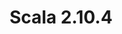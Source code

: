 ---
title: Scala 2.10.4
start: 24 March 2014
layout: downloadpage
release_version: 2.10.4
release_date: "March 24, 2014"
show_resources: "true"
permalink: /download/2.10.4.html
requirements: "This Scala software distribution can be installed on any Unix-like or Windows system. It requires the Java runtime version 1.6 or later, which can be downloaded <a href='http://www.java.com/'>here</a>."
resources: [
  ["-main-unixsys", "scala-2.10.4.tgz", "/files/archive/scala-2.10.4.tgz", "Max OS X, Unix, Cygwin", "28.55M"],
  ["-main-windows", "scala-2.10.4.msi", "/files/archive/scala-2.10.4.msi", "Windows (msi installer)", "60.00M"],
  ["-non-main-sys", "scala-2.10.4.zip", "/files/archive/scala-2.10.4.zip", "Windows", "28.60M"],
  ["-non-main-sys", "scala-2.10.4.deb", "/files/archive/scala-2.10.4.deb", "Debian", "24.83M"],
  ["-non-main-sys", "scala-2.10.4.rpm", "/files/archive/scala-2.10.4.rpm", "RPM package", "24.83M"],
  ["-non-main-sys", "scala-docs-2.10.4.txz", "/files/archive/scala-docs-2.10.4.txz", "API docs", "3.65M"],
  ["-non-main-sys", "scala-docs-2.10.4.zip", "/files/archive/scala-docs-2.10.4.zip", "API docs", "32.46M"],
  ["-non-main-sys", "scala-sources-2.10.4.zip", "https://github.com/scala/scala/archive/v2.10.4.tar.gz", "sources", ""],
  ["-non-main-sys", "scala-tool-support-2.10.4.tgz", "/files/archive/scala-tool-support-2.10.4.tgz", "Scala Tool Support (tgz)", "25K"],
  ["-non-main-sys", "scala-tool-support-2.10.4.zip", "/files/archive/scala-tool-support-2.10.4.zip", "Scala Tool Support (zip)", "46K"]
]
---